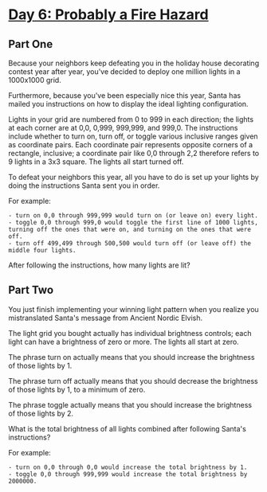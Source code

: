 [Day 6: Probably a Fire Hazard](http://adventofcode.com/day/6)
=============================

Part One
--------

Because your neighbors keep defeating you in the holiday house decorating contest year after year, you've decided to deploy one million lights in a 1000x1000 grid.

Furthermore, because you've been especially nice this year, Santa has mailed you instructions on how to display the ideal lighting configuration.

Lights in your grid are numbered from 0 to 999 in each direction; the lights at each corner are at 0,0, 0,999, 999,999, and 999,0. The instructions include whether to turn on, turn off, or toggle various inclusive ranges given as coordinate pairs. Each coordinate pair represents opposite corners of a rectangle, inclusive; a coordinate pair like 0,0 through 2,2 therefore refers to 9 lights in a 3x3 square. The lights all start turned off.

To defeat your neighbors this year, all you have to do is set up your lights by doing the instructions Santa sent you in order.

For example:

    - turn on 0,0 through 999,999 would turn on (or leave on) every light.
    - toggle 0,0 through 999,0 would toggle the first line of 1000 lights, turning off the ones that were on, and turning on the ones that were off.
    - turn off 499,499 through 500,500 would turn off (or leave off) the middle four lights.

After following the instructions, how many lights are lit?

Part Two
--------

You just finish implementing your winning light pattern when you realize you mistranslated Santa's message from Ancient Nordic Elvish.

The light grid you bought actually has individual brightness controls; each light can have a brightness of zero or more. The lights all start at zero.

The phrase turn on actually means that you should increase the brightness of those lights by 1.

The phrase turn off actually means that you should decrease the brightness of those lights by 1, to a minimum of zero.

The phrase toggle actually means that you should increase the brightness of those lights by 2.

What is the total brightness of all lights combined after following Santa's instructions?

For example:

    - turn on 0,0 through 0,0 would increase the total brightness by 1.
    - toggle 0,0 through 999,999 would increase the total brightness by 2000000.

